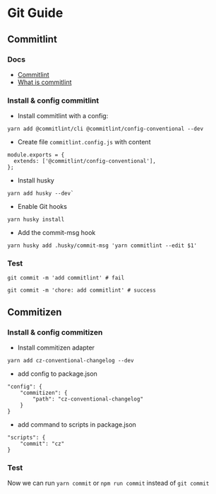 # Git Guide

## Commitlint
### Docs
- [Commitlint](https://commitlint.js.org)
- [What is commitlint](https://github.com/conventional-changelog/commitlint#what-is-commitlint)

### Install & config commitlint

- Install commitlint with a config:
```
yarn add @commitlint/cli @commitlint/config-conventional --dev
```

- Create file `commitlint.config.js` with content
```
module.exports = {
  extends: ['@commitlint/config-conventional'],
};
```

- Install husky
```
yarn add husky --dev`
```

- Enable Git hooks
```
yarn husky install
```

- Add the commit-msg hook
```
yarn husky add .husky/commit-msg 'yarn commitlint --edit $1'
```

### Test 

```
git commit -m 'add commitlint' # fail
```

```
git commit -m 'chore: add commitlint' # success
```

## Commitizen

### Install & config commitizen
- Install commitizen adapter
```
yarn add cz-conventional-changelog --dev
```

- add config to package.json
```
"config": {
	"commitizen": {
		"path": "cz-conventional-changelog"
	}
}
```

- add command to scripts in package.json
```
"scripts": {
    "commit": "cz"
}
```

### Test 
Now we can run `yarn commit` or `npm run commit` instead of `git commit`


